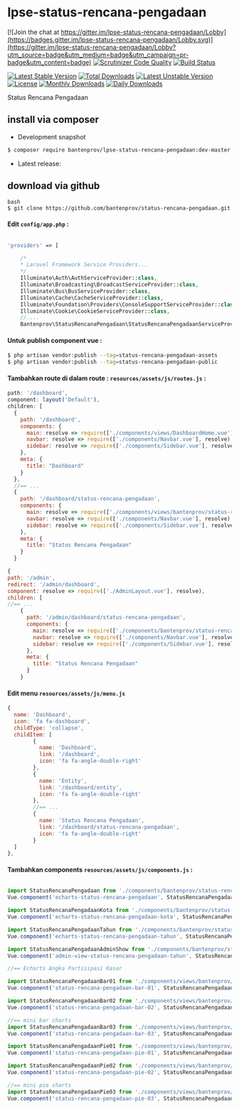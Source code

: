 # lpse-status-rencana-pengadaan

[![Join the chat at https://gitter.im/lpse-status-rencana-pengadaan/Lobby](https://badges.gitter.im/lpse-status-rencana-pengadaan/Lobby.svg)](https://gitter.im/lpse-status-rencana-pengadaan/Lobby?utm_source=badge&utm_medium=badge&utm_campaign=pr-badge&utm_content=badge)
[![Scrutinizer Code Quality](https://scrutinizer-ci.com/g/bantenprov/lpse-status-rencana-pengadaan/badges/quality-score.png?b=master)](https://scrutinizer-ci.com/g/bantenprov/lpse-status-rencana-pengadaan/?branch=master)
[![Build Status](https://scrutinizer-ci.com/g/bantenprov/lpse-status-rencana-pengadaan/badges/build.png?b=master)](https://scrutinizer-ci.com/g/bantenprov/lpse-status-rencana-pengadaan/build-status/master)

[![Latest Stable Version](https://poser.pugx.org/bantenprov/lpse-status-rencana-pengadaan/v/stable)](https://packagist.org/packages/bantenprov/lpse-status-rencana-pengadaan)
[![Total Downloads](https://poser.pugx.org/bantenprov/lpse-status-rencana-pengadaan/downloads)](https://packagist.org/packages/bantenprov/lpse-status-rencana-pengadaan)
[![Latest Unstable Version](https://poser.pugx.org/bantenprov/lpse-status-rencana-pengadaan/v/unstable)](https://packagist.org/packages/bantenprov/lpse-status-rencana-pengadaan)
[![License](https://poser.pugx.org/bantenprov/lpse-status-rencana-pengadaan/license)](https://packagist.org/packages/bantenprov/lpse-status-rencana-pengadaan)
[![Monthly Downloads](https://poser.pugx.org/bantenprov/lpse-status-rencana-pengadaan/d/monthly)](https://packagist.org/packages/bantenprov/lpse-status-rencana-pengadaan)
[![Daily Downloads](https://poser.pugx.org/bantenprov/lpse-status-rencana-pengadaan/d/daily)](https://packagist.org/packages/bantenprov/lpse-status-rencana-pengadaan)


Status Rencana Pengadaan

## install via composer

- Development snapshot
```bash
$ composer require bantenprov/lpse-status-rencana-pengadaan:dev-master
```
- Latest release:

## download via github
~~~
bash
$ git clone https://github.com/bantenprov/status-rencana-pengadaan.git
~~~


#### Edit `config/app.php` :
```php

'providers' => [

    /*
    * Laravel Framework Service Providers...
    */
    Illuminate\Auth\AuthServiceProvider::class,
    Illuminate\Broadcasting\BroadcastServiceProvider::class,
    Illuminate\Bus\BusServiceProvider::class,
    Illuminate\Cache\CacheServiceProvider::class,
    Illuminate\Foundation\Providers\ConsoleSupportServiceProvider::class,
    Illuminate\Cookie\CookieServiceProvider::class,
    //....
    Bantenprov\StatusRencanaPengadaan\StatusRencanaPengadaanServiceProvider::class,

```

#### Untuk publish component vue :

```bash
$ php artisan vendor:publish --tag=status-rencana-pengadaan-assets
$ php artisan vendor:publish --tag=status-rencana-pengadaan-public
```
#### Tambahkan route di dalam route : `resources/assets/js/routes.js` :

```javascript
path: '/dashboard',
component: layout('Default'),
children: [
  {
    path: '/dashboard',
    components: {
      main: resolve => require(['./components/views/DashboardHome.vue'], resolve),
      navbar: resolve => require(['./components/Navbar.vue'], resolve),
      sidebar: resolve => require(['./components/Sidebar.vue'], resolve)
    },
    meta: {
      title: "Dashboard"
    }
  },
  //== ...
  {
    path: '/dashboard/status-rencana-pengadaan',
    components: {
      main: resolve => require(['./components/views/bantenprov/status-rencana-pengadaan/DashboardStatusRencanaPengadaan.vue'], resolve),
      navbar: resolve => require(['./components/Navbar.vue'], resolve),
      sidebar: resolve => require(['./components/Sidebar.vue'], resolve)
    },
    meta: {
      title: "Status Rencana Pengadaan"
    }
  }
```

```javascript
{
path: '/admin',
redirect: '/admin/dashboard',
component: resolve => require(['./AdminLayout.vue'], resolve),
children: [
//== ...
    {
      path: '/admin/dashboard/status-rencana-pengadaan',
      components: {
        main: resolve => require(['./components/bantenprov/status-rencana-pengadaan/StatusRencanaPengadaanAdmin.show.vue'], resolve),
        navbar: resolve => require(['./components/Navbar.vue'], resolve),
        sidebar: resolve => require(['./components/Sidebar.vue'], resolve)
      },
      meta: {
        title: "Status Rencana Pengadaan"
      }
    }

```
#### Edit menu `resources/assets/js/menu.js`

```javascript
{
  name: 'Dashboard',
  icon: 'fa fa-dashboard',
  childType: 'collapse',
  childItem: [
        {
          name: 'Dashboard',
          link: '/dashboard',
          icon: 'fa fa-angle-double-right'
        },
        {
          name: 'Entity',
          link: '/dashboard/entity',
          icon: 'fa fa-angle-double-right'
        },
        //== ...
        {
          name: 'Status Rencana Pengadaan',
          link: '/dashboard/status-rencana-pengadaan',
          icon: 'fa fa-angle-double-right'
        }
  ]
},

```

#### Tambahkan components `resources/assets/js/components.js` :

```javascript

import StatusRencanaPengadaan from './components/bantenprov/status-rencana-pengadaan/StatusRencanaPengadaan.chart.vue';
Vue.component('echarts-status-rencana-pengadaan', StatusRencanaPengadaan);

import StatusRencanaPengadaanKota from './components/bantenprov/status-rencana-pengadaan/StatusRencanaPengadaanKota.chart.vue';
Vue.component('echarts-status-rencana-pengadaan-kota', StatusRencanaPengadaanKota);

import StatusRencanaPengadaanTahun from './components/bantenprov/status-rencana-pengadaan/StatusRencanaPengadaanTahun.chart.vue';
Vue.component('echarts-status-rencana-pengadaan-tahun', StatusRencanaPengadaanTahun);

import StatusRencanaPengadaanAdminShow from './components/bantenprov/status-rencana-pengadaan/StatusRencanaPengadaanAdmin.show.vue';
Vue.component('admin-view-status-rencana-pengadaan-tahun', StatusRencanaPengadaanAdminShow);

//== Echarts Angka Partisipasi Kasar

import StatusRencanaPengadaanBar01 from './components/views/bantenprov/status-rencana-pengadaan/StatusRencanaPengadaanBar01.vue';
Vue.component('status-rencana-pengadaan-bar-01', StatusRencanaPengadaanBar01);

import StatusRencanaPengadaanBar02 from './components/views/bantenprov/status-rencana-pengadaan/StatusRencanaPengadaanBar02.vue';
Vue.component('status-rencana-pengadaan-bar-02', StatusRencanaPengadaanBar02);

//== mini bar charts
import StatusRencanaPengadaanBar03 from './components/views/bantenprov/status-rencana-pengadaan/StatusRencanaPengadaanBar03.vue';
Vue.component('status-rencana-pengadaan-bar-03', StatusRencanaPengadaanBar03);

import StatusRencanaPengadaanPie01 from './components/views/bantenprov/status-rencana-pengadaan/StatusRencanaPengadaanPie01.vue';
Vue.component('status-rencana-pengadaan-pie-01', StatusRencanaPengadaanPie01);

import StatusRencanaPengadaanPie02 from './components/views/bantenprov/status-rencana-pengadaan/StatusRencanaPengadaanPie02.vue';
Vue.component('status-rencana-pengadaan-pie-02', StatusRencanaPengadaanPie02);

//== mini pie charts
import StatusRencanaPengadaanPie03 from './components/views/bantenprov/status-rencana-pengadaan/StatusRencanaPengadaanPie03.vue';
Vue.component('status-rencana-pengadaan-pie-03', StatusRencanaPengadaanPie03);
```
